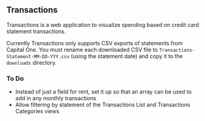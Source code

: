 ## Transactions

Transactions is a web application to visualize spending based on credit card statement transactions.

Currently Transactions only supports CSV exports of statements from Capital One. You must rename each downloaded CSV file to `Transactions-Statement-MM-DD-YYY.csv` (using the statement date) and copy it to the `downloads` directory.

### To Do

- Instead of just a field for rent, set it up so that an array can be used to add in any monthly transactions
- Allow filtering by statement of the Transactions List and Transactions Categories views
